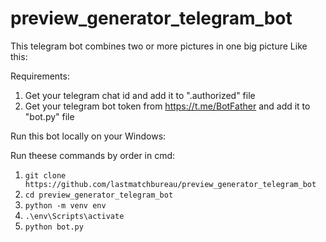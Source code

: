 # preview_generator_telegram_bot

This telegram bot combines two or more pictures in one big picture
Like this:

Requirements:
1. Get your telegram chat id and add it to ".authorized" file
2. Get your telegram bot token from https://t.me/BotFather and add it to "bot.py" file


Run this bot locally on your Windows:

Run theese commands by order in cmd:
1. `git clone https://github.com/lastmatchbureau/preview_generator_telegram_bot`
2. `cd preview_generator_telegram_bot`
3. `python -m venv env`
4. `.\env\Scripts\activate`
5. `python bot.py`

